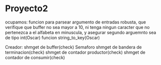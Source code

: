 # Proyecto2

ocupamos: 
funcion para parsear argumento de entradas robusta, que verifique que buffer no sea mayor a 10, ni tenga ningun caracter que no pertenezca a el alfabeta en minuscula, y asegurar segundo arguemnto sea de tipo int(Oscar)
funcion string_to_key(Oscar)

Creador:
shmget de buffer(check)
Semaforo
shmget de bandera de terminacion(check)
shmget de contador productor(check)
shmget de contador de consumir(check)
